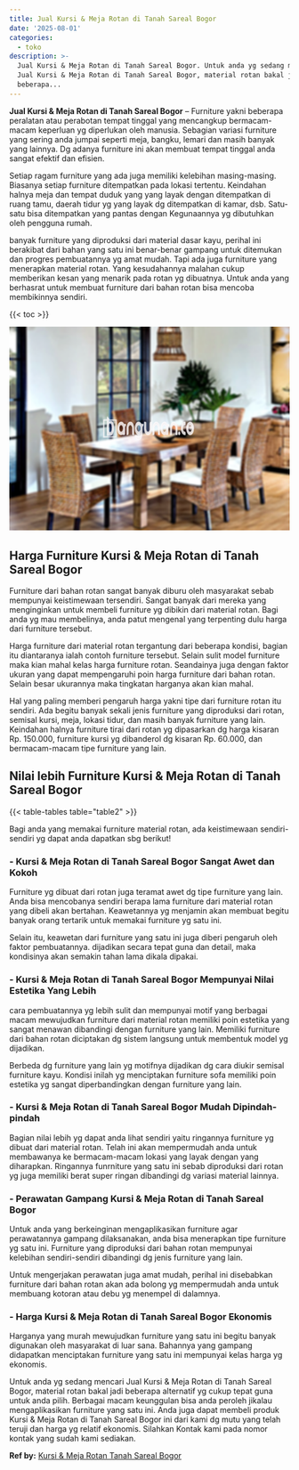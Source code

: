 ```yaml
---
title: Jual Kursi & Meja Rotan di Tanah Sareal Bogor
date: '2025-08-01'
categories:
  - toko
description: >-
  Jual Kursi & Meja Rotan di Tanah Sareal Bogor. Untuk anda yg sedang mencari
  Jual Kursi & Meja Rotan di Tanah Sareal Bogor, material rotan bakal jadi
  beberapa...
---
```


**Jual Kursi & Meja Rotan di Tanah Sareal Bogor** – Furniture yakni beberapa peralatan atau perabotan tempat tinggal yang mencangkup bermacam-macam keperluan yg diperlukan oleh manusia. Sebagian variasi furniture yang sering anda jumpai seperti meja, bangku, lemari dan masih banyak yang lainnya. Dg adanya furniture ini akan membuat tempat tinggal anda sangat efektif dan efisien.

Setiap ragam furniture yang ada juga memiliki kelebihan masing-masing. Biasanya setiap furniture ditempatkan pada lokasi tertentu. Keindahan halnya meja dan tempat duduk yang yang layak dengan ditempatkan di ruang tamu, daerah tidur yg yang layak dg ditempatkan di kamar, dsb. Satu-satu bisa ditempatkan yang pantas dengan Kegunaannya yg dibutuhkan oleh pengguna rumah.

banyak furniture yang diproduksi dari material dasar kayu, perihal ini berakibat dari bahan yang satu ini benar-benar gampang untuk ditemukan dan progres pembuatannya yg amat mudah. Tapi ada juga furniture yang menerapkan material rotan. Yang kesudahannya malahan cukup memberikan kesan yang menarik pada rotan yg dibuatnya. Untuk anda yang berhasrat untuk membuat furniture dari bahan rotan bisa mencoba membikinnya sendiri.

{{< toc >}}

![Jual Kursi & Meja Rotan di Tanah Sareal Bogor](/images/kursi-meja-rotan-murah21.png)

## Harga Furniture Kursi & Meja Rotan di Tanah Sareal Bogor

Furniture dari bahan rotan sangat banyak diburu oleh masyarakat sebab mempunyai keistimewaan tersendiri. Sangat banyak dari mereka yang menginginkan untuk membeli furniture yg dibikin dari material rotan. Bagi anda yg mau membelinya, anda patut mengenal yang terpenting dulu harga dari furniture tersebut.

Harga furniture dari material rotan tergantung dari beberapa kondisi, bagian itu diantaranya ialah contoh furniture tersebut. Selain sulit model furniture maka kian mahal kelas harga furniture rotan. Seandainya juga dengan faktor ukuran yang dapat mempengaruhi poin harga furniture dari bahan rotan. Selain besar ukurannya maka tingkatan harganya akan kian mahal.

Hal yang paling memberi pengaruh harga yakni tipe dari furniture rotan itu sendiri. Ada begitu banyak sekali jenis furniture yang diproduksi dari rotan, semisal kursi, meja, lokasi tidur, dan masih banyak furniture yang lain. Keindahan halnya furniture tirai dari rotan yg dipasarkan dg harga kisaran Rp. 150.000, furniture kursi yg dibanderol dg kisaran Rp. 60.000, dan bermacam-macam tipe furniture yang lain.

## Nilai lebih Furniture Kursi & Meja Rotan di Tanah Sareal Bogor

{{< table-tables table="table2" >}}

Bagi anda yang memakai furniture material rotan, ada keistimewaan sendiri-sendiri yg dapat anda dapatkan sbg berikut!

### \- Kursi & Meja Rotan di Tanah Sareal Bogor Sangat Awet dan Kokoh

Furniture yg dibuat dari rotan juga teramat awet dg tipe furniture yang lain. Anda bisa mencobanya sendiri berapa lama furniture dari material rotan yang dibeli akan bertahan. Keawetannya yg menjamin akan membuat begitu banyak orang tertarik untuk memakai furniture yg satu ini.

Selain itu, keawetan dari furniture yang satu ini juga diberi pengaruh oleh faktor pembuatannya. dijadikan secara tepat guna dan detail, maka kondisinya akan semakin tahan lama dikala dipakai.

### \- Kursi & Meja Rotan di Tanah Sareal Bogor Mempunyai Nilai Estetika Yang Lebih

cara pembuatannya yg lebih sulit dan mempunyai motif yang berbagai macam mewujudkan furniture dari material rotan memiliki poin estetika yang sangat menawan dibandingi dengan furniture yang lain. Memiliki furniture dari bahan rotan diciptakan dg sistem langsung untuk membentuk model yg dijadikan.

Berbeda dg furniture yang lain yg motifnya dijadikan dg cara diukir semisal furniture kayu. Kondisi inilah yg menciptakan furniture sofa memiliki poin estetika yg sangat diperbandingkan dengan furniture yang lain.

### \- Kursi & Meja Rotan di Tanah Sareal Bogor Mudah Dipindah-pindah

Bagian nilai lebih yg dapat anda lihat sendiri yaitu ringannya furniture yg dibuat dari material rotan. Telah ini akan mempermudah anda untuk membawanya ke bermacam-macam lokasi yang layak dengan yang diharapkan. Ringannya funrniture yang satu ini sebab diproduksi dari rotan yg juga memiliki berat super ringan dibandingi dg variasi material lainnya.

### \- Perawatan Gampang Kursi & Meja Rotan di Tanah Sareal Bogor

Untuk anda yang berkeinginan mengaplikasikan furniture agar perawatannya gampang dilaksanakan, anda bisa menerapkan tipe furniture yg satu ini. Furniture yang diproduksi dari bahan rotan mempunyai kelebihan sendiri-sendiri dibandingi dg jenis furniture yang lain.

Untuk mengerjakan perawatan juga amat mudah, perihal ini disebabkan furniture dari bahan rotan akan ada bolong yg mempermudah anda untuk membuang kotoran atau debu yg menempel di dalamnya.

### \- Harga Kursi & Meja Rotan di Tanah Sareal Bogor Ekonomis

Harganya yang murah mewujudkan furniture yang satu ini begitu banyak digunakan oleh masyarakat di luar sana. Bahannya yang gampang didapatkan menciptakan furniture yang satu ini mempunyai kelas harga yg ekonomis.

Untuk anda yg sedang mencari Jual Kursi & Meja Rotan di Tanah Sareal Bogor, material rotan bakal jadi beberapa alternatif yg cukup tepat guna untuk anda pilih. Berbagai macam keunggulan bisa anda peroleh jikalau mengaplikasikan furniture yang satu ini. Anda juga dapat membeli produk Kursi & Meja Rotan di Tanah Sareal Bogor ini dari kami dg mutu yang telah teruji dan harga yg relatif ekonomis. Silahkan Kontak kami pada nomor kontak yang sudah kami sediakan.

**Ref by:** [Kursi & Meja Rotan Tanah Sareal Bogor](https://id.wikipedia.org/wiki/Kursi)
